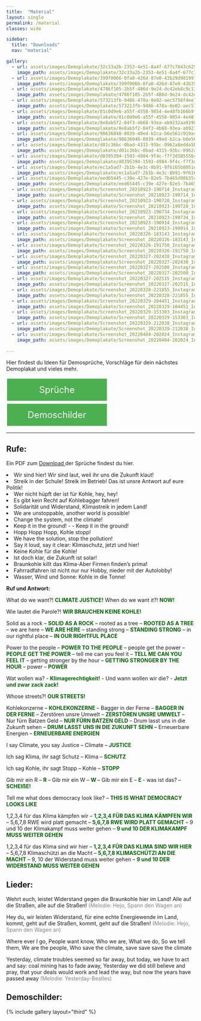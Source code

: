```yaml
---
title:  "Material"
layout: single
permalink: /material
classes: wide

sidebar:
  title: "Downloads"
  nav: "material"

gallery:
  - url: assets/images/Demoplakate/32c33a2b-2353-4e51-8a4f-677c7843c625.jpg
    image_path: assets/images/Demoplakate/32c33a2b-2353-4e51-8a4f-677c7843c625.jpg
  - url: assets/images/Demoplakate/399f0066-0fa0-426d-87e0-43b29d981997.jpg
    image_path: assets/images/Demoplakate/399f0066-0fa0-426d-87e0-43b29d981997.jpg
  - url: assets/images/Demoplakate/4786f105-2b5f-486d-9e24-dc42eb8c9c13.jpg
    image_path: assets/images/Demoplakate/4786f105-2b5f-486d-9e24-dc42eb8c9c13.jpg
  - url: assets/images/Demoplakate/573213fb-9486-478a-8e02-aec5756f4ee7.jpg
    image_path: assets/images/Demoplakate/573213fb-9486-478a-8e02-aec5756f4ee7.jpg
  - url: assets/images/Demoplakate/81c0d9e6-a55f-4558-9854-4e48fb166b9f.jpg
    image_path: assets/images/Demoplakate/81c0d9e6-a55f-4558-9854-4e48fb166b9f.jpg
  - url: assets/images/Demoplakate/8e8ab5f2-04f3-4b68-93ea-ab9232aa9190.jpg
    image_path: assets/images/Demoplakate/8e8ab5f2-04f3-4b68-93ea-ab9232aa9190.jpg
  - url: assets/images/Demoplakate/98636048-8039-49ed-b2ca-b6e561c919a4.jpg
    image_path: assets/images/Demoplakate/98636048-8039-49ed-b2ca-b6e561c919a4.jpg
  - url: assets/images/Demoplakate/d01c36bc-0bad-4315-93bc-0962a8edda5b.jpg
    image_path: assets/images/Demoplakate/d01c36bc-0bad-4315-93bc-0962a8edda5b.jpg
  - url: assets/images/Demoplakate/d0395394-1593-4984-9f4c-f7f3d5855564.jpg
    image_path: assets/images/Demoplakate/d0395394-1593-4984-9f4c-f7f3d5855564.jpg
  - url: assets/images/Demoplakate/ec1a5ad7-2b1b-4e3c-8b91-9f6165b8051e.jpg
    image_path: assets/images/Demoplakate/ec1a5ad7-2b1b-4e3c-8b91-9f6165b8051e.jpg
  - url: assets/images/Demoplakate/eed65445-c39e-427e-82e5-7b465d98b35c.jpg
    image_path: assets/images/Demoplakate/eed65445-c39e-427e-82e5-7b465d98b35c.jpg
  - url: assets/images/Demoplakate/Screenshot_20210923-190714_Instagram.jpg
    image_path: assets/images/Demoplakate/Screenshot_20210923-190714_Instagram.jpg
  - url: assets/images/Demoplakate/Screenshot_20210923-190720_Instagram.jpg
    image_path: assets/images/Demoplakate/Screenshot_20210923-190720_Instagram.jpg
  - url: assets/images/Demoplakate/Screenshot_20210923-190734_Instagram.jpg
    image_path: assets/images/Demoplakate/Screenshot_20210923-190734_Instagram.jpg
  - url: assets/images/Demoplakate/Screenshot_20210923-190914_Instagram.jpg
    image_path: assets/images/Demoplakate/Screenshot_20210923-190914_Instagram.jpg
  - url: assets/images/Demoplakate/Screenshot_20220326-183143_Instagram.jpg
    image_path: assets/images/Demoplakate/Screenshot_20220326-183143_Instagram.jpg
  - url: assets/images/Demoplakate/Screenshot_20220326-191750_Instagram.jpg
    image_path: assets/images/Demoplakate/Screenshot_20220326-191750_Instagram.jpg
  - url: assets/images/Demoplakate/Screenshot_20220327-202438_Instagram.jpg
    image_path: assets/images/Demoplakate/Screenshot_20220327-202438_Instagram.jpg
  - url: assets/images/Demoplakate/Screenshot_20220327-202500_Instagram.jpg
    image_path: assets/images/Demoplakate/Screenshot_20220327-202500_Instagram.jpg
  - url: assets/images/Demoplakate/Screenshot_20220327-202515_Instagram.jpg
    image_path: assets/images/Demoplakate/Screenshot_20220327-202515_Instagram.jpg
  - url: assets/images/Demoplakate/Screenshot_20220328-221855_Instagram.jpg
    image_path: assets/images/Demoplakate/Screenshot_20220328-221855_Instagram.jpg
  - url: assets/images/Demoplakate/Screenshot_20220329-104451_Instagram.jpg
    image_path: assets/images/Demoplakate/Screenshot_20220329-104451_Instagram.jpg
  - url: assets/images/Demoplakate/Screenshot_20220329-153303_Instagram.jpg
    image_path: assets/images/Demoplakate/Screenshot_20220329-153303_Instagram.jpg
  - url: assets/images/Demoplakate/Screenshot_20220329-212038_Instagram.jpg
    image_path: assets/images/Demoplakate/Screenshot_20220329-212038_Instagram.jpg
  - url: assets/images/Demoplakate/Screenshot_20220404-202024_Instagram.jpg
    image_path: assets/images/Demoplakate/Screenshot_20220404-202024_Instagram.jpg
    
---
```


Hier findest du Ideen für Demosprüche, Vorschläge für dein nächstes Demoplakat und vieles mehr. <br>

<p> </p>

<style>
.button1 {
  border: none;
  color: white;
  padding: 15px 15px;
  text-align: center;
  text-decoration: none;
  display: inline-block;
  font-size: 24px;
  margin: 4px 2px;
  cursor: pointer;
  width: 47%;
}
.button2 {
  border: none;
  color: white;
  padding: 15px 15px;
  text-align: center;
  text-decoration: none;
  display: inline-block;
  font-size: 24px;
  margin: 4px 2px;
  cursor: pointer;
  width: 47%;
}  
  
.button1 {background-color: #4CAF50;} /* Green */
.button2 {background-color: #4CAF50;} /* Green */
</style>

<a class="button1" href="#Sprüche"
       target="" style="color: white" >Sprüche</a>
<a class="button2" href="#Demoschilder"
       target="" style="color: white" >Demoschilder</a>
       
  <p> </p>

<hr>

<a name="Sprüche"> </a>

<h2> Rufe: </h2>

Ein PDF zum <a href="https://fridaysforfuture-landau.de/assets/Demos/GK%2003.03.23/Lieder%20und%20Rufe%20DINA5.pdf" target="_blank"> Download </a> der Sprüche findest du hier.

<li> Wir sind hier! Wir sind laut, weil ihr uns die Zukunft klaut!
<li> Streik in der Schule! Streik im Betrieb! Das ist unsre Antwort auf eure Politik!
<li> Wer nicht hüpft der ist für Kohle, hey, hey!
<li> Es gibt kein Recht auf Kohlebagger fahren!
<li> Solidarität und Widerstand, Klimastreik in jedem Land!
<li> We are unstoppable, another world is possible!
<li> Change the system, not the climate!
<li> Keep it in the ground! - - Keep it in the ground!
<li> Hopp Hopp Hopp, Kohle stopp!
<li> We have the solution, stop the pollution!
<li> Say it loud, say it clear: Klimaschutz, jetzt und hier!
<li> Keine Kohle für die Kohle!
<li> Ist doch klar, die Zukunft ist solar!
<li> Braunkohle killt das Klima-Aber Firmen finden’s prima!
<li> Fahrradfahren ist nicht nur nur Hobby, nieder mit der Autolobby!
<li> Wasser, Wind und Sonne: Kohle in die Tonne! <br>
  
  <p> </p>
  
<b> Ruf und Antwort:  </b>  <br>
<p>What do we want?! <b style="color: darkgreen;">CLIMATE JUSTICE!</b> When do we want it?! <b style="color: darkgreen;">NOW!</b></p>

<p>Wie lautet die Parole?! <b style="color: darkgreen;">WIR BRAUCHEN KEINE KOHLE!</b></p>

<p>Solid as a rock – <b style="color: darkgreen;">SOLID AS A ROCK</b> – rooted as a tree – <b style="color: darkgreen;">ROOTED AS A TREE</b> – we are here – <b style="color: darkgreen;">WE ARE HERE</b> – standing strong – <b style="color: darkgreen;">STANDING STRONG</b> – in our rightful place – <b style="color: darkgreen;">IN OUR RIGHTFUL PLACE</b></p>

<p>Power to the people – <b style="color: darkgreen;">POWER TO THE PEOPLE</b> – people get the power – <b style="color: darkgreen;">PEOPLE GET THE POWER</b> – tell me can you feel it – <b style="color: darkgreen;">TELL ME CAN YOU FEEL IT</b> – getting stronger by the hour – <b style="color: darkgreen;">GETTING STRONGER BY THE HOUR</b> – power – <b style="color: darkgreen;">POWER</b></p>

<p>Wat wollen wa? - <b style="color: darkgreen;">Klimagerechtigkeit!</b> - Und wann wollen wir die? - <b style="color: darkgreen;">Jetzt und zwar zack zack!</b></p>

<p>Whose streets?! <b style="color: darkgreen;">OUR STREETS!</b></p>

<p>Kohlekonzerne – <b style="color: darkgreen;">KOHLEKONZERNE</b> – Bagger in der Ferne – <b style="color: darkgreen;">BAGGER IN DER FERNE</b> – Zerstören unsre Umwelt – <b style="color: darkgreen;">ZERSTÖREN UNSRE UMWELT</b> – Nur fürn Batzen Geld – <b style="color: darkgreen;">NUR FÜRN BATZEN GELD</b> – Drum lasst uns in die Zukunft sehen – <b style="color: darkgreen;">DRUM LASST UNS IN DIE ZUKUNFT SEHN</b> – Erneuerbare Energien – <b style="color: darkgreen;">ERNEUERBARE ENERGIEN</b></p>

<p>I say Climate, you say Justice – Climate – <b style="color: darkgreen;">JUSTICE</b></p>

<p>Ich sag Klima, ihr sagt Schutz – Klima – <b style="color: darkgreen;">SCHUTZ</b></p>

<p>Ich sag Kohle, ihr sagt Stopp – Kohle – <b style="color: darkgreen;">STOPP</b></p>

<p>Gib mir ein R – <b style="color: darkgreen;"> R </b> – Gib mir ein W – <b style="color: darkgreen;"> W </b> – Gib mir ein E – <b style="color: darkgreen;"> E </b> - was ist das? – <b style="color: darkgreen;">SCHEIẞE!</b></p>

<p>Tell me what does democracy look like? – <b style="color: darkgreen;">THIS IS WHAT DEMOCRACY LOOKS LIKE</b></p>

<p>1,2,3,4 für das Klima kämpfen wir – <b style="color: darkgreen;"> 1,2,3,4 FÜR DAS KLIMA KÄMPFEN WIR</b> – 5,6,7,8 RWE wird platt gemacht – <b style="color: darkgreen;"> 5,6,7,8 RWE WIRD PLATT GEMACHT</b> – 9 und 10 der Klimakampf muss weiter gehen – <b style="color: darkgreen;"> 9 und 10 DER KLIMAKAMPF MUSS WEITER GEHEN</b></p>

<p>1,2,3,4 für das Klima sind wir hier – <b style="color: darkgreen;">1,2,3,4 FÜR DAS KLIMA SIND WIR HIER</b> – 5,6,7,8 Klimaschützi an die Macht – <b style="color: darkgreen;">5,6,7,8 KLIMASCHÜTZI AN DIE MACHT</b> – 9, 10 der Widerstand muss weiter gehen – <b style="color: darkgreen;">9 und 10 DER WIDERSTAND MUSS WEITER GEHEN</b></p>

  <p> </p>
  
<h2> Lieder: </h2>
<p> Wehrt euch, leistet Widerstand gegen die Braunkohle hier im Land! Alle auf die Straßen, alle auf die Straßen! <span style="color: gray;">(Melodie: Hejo, Spann den Wagen an)</span> </p>

<p> Hey du, wir leisten Widerstand, für eine echte Energiewende im Land, kommt, geht auf die Straßen, kommt, geht auf die Straßen! <span style="color: gray;">(Melodie: Hejo, Spann den Wagen an)</span> </p>

<p> Where ever I go, People want know, Who we are, What we do, So we tell them, We are the people, Who save the climate, save save save the climate </p>

<p> Yesterday, climate troubles seemed so far away, but today, we have to act and say: coal mining has to fade away, Yesterday we did still believe and pray, that your deals would work and lead the way, but now the years have passed away <span style="color: gray;">(Melodie: Yesterday-Beatles)</span> </p>
  
  <p> </p> 
  
<a name="Demoschilder"> </a>
<h2> Demoschilder: </h2>
  {% include gallery layout="third" %}
  
  <p> </p>
  <p> </p>
  
